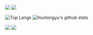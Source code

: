 
<!--
**prettykernel/prettykernel** is a ✨ _special_ ✨ repository because its `README.md` (this file) appears on your GitHub profile.

Here are some ideas to get you started:

- 🔭 I’m currently working on ...
- 🌱 I’m currently learning ...
- 👯 I’m looking to collaborate on ...
- 🤔 I’m looking for help with ...
- 💬 Ask me about ...
- 📫 How to reach me: ...
- 😄 Pronouns: ...
- ⚡ Fun fact: ...
-->


![](https://github-readme-stats.vercel.app/api/?username=prettykernel&count_private=true&hide=stars&show_icons=true&theme=buefy)
![](https://github-readme-stats.vercel.app/api/top-langs/?username=prettykernel&layout=compact)

![Top Langs](https://github-readme-stats.vercel.app/api/top-langs/?username=prettykernel)
![Hunlongyu's github stats](https://github-readme-stats.vercel.app/api?username=Hunlongyu&show_icons=true&count_private=true&line_height=40)

<div style="height:495;width:170">
  <img align="center" src="https://github-readme-stats.vercel.app/api/?username=prettykernel&count_private=true&show_icons=true&theme=buefy"/>
  <img align="center" src="https://github-readme-stats.vercel.app/api/top-langs/?username=prettykernel"/>
</div>
